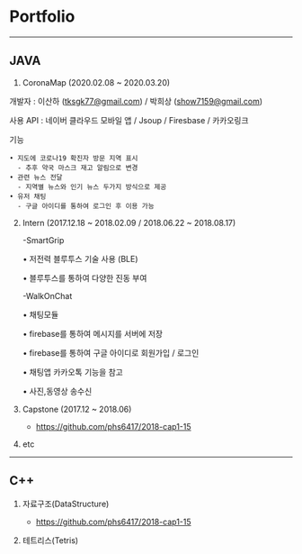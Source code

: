 # Portfolio
------------------
JAVA
---------
1. CoronaMap (2020.02.08 ~ 2020.03.20)


  개발자 : 이산하 (tksgk77@gmail.com) / 박희상 (show7159@gmail.com)
  
  사용 API : 네이버 클라우드 모바일 앱 / Jsoup / Firesbase / 카카오링크
  
  기능 
  
    • 지도에 코로나19 확진자 방문 지역 표시 
      - 추후 약국 마스크 재고 알림으로 변경 
    • 관련 뉴스 전달 
      - 지역별 뉴스와 인기 뉴스 두가지 방식으로 제공 
    • 유저 채팅 
      - 구글 아이디를 통하여 로그인 후 이용 가능
      
      
2. Intern (2017.12.18 ~ 2018.02.09 / 2018.06.22 ~ 2018.08.17)

      -SmartGrip
 
    • 저전력 블루투스 기술 사용 (BLE)
   
    • 블루투스를 통하여 다양한 진동 부여
 
      -WalkOnChat
 
    • 채팅모듈
    
    • firebase를 통하여 메시지를 서버에 저장
    
    • firebase를 통하여 구글 아이디로 회원가입 / 로그인
  
    • 채팅앱 카카오톡 기능을 참고
    
    • 사진,동영상 송수신

3. Capstone (2017.12 ~ 2018.06)

      - https://github.com/phs6417/2018-cap1-15

4. etc

  
---------
C++
-----
1. 자료구조(DataStructure)

      - https://github.com/phs6417/2018-cap1-15
      
2. 테트리스(Tetris)
